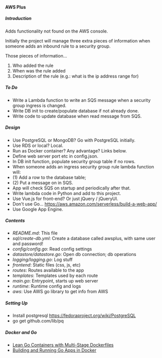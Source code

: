 #### AWS Plus

##### Introduction 

Adds functionality not found on the AWS console.

Initially the project will manage three extra pieces of information when someone adds an inbound rule to a security group.

Those pieces of information...
1. Who added the rule
2. When was the rule added
3. Description of the rule (e.g.: what is the ip address range for)

##### To Do

* Write a Lambda function to write an SQS message when a security group ingress is changed.
* Write DB init to create/populate database if not already done.
* Write code to update database when read message from SQS.

##### Design

* Use PostgreSQL or MongoDB? Go with PostgreSQL initially.
* Use RDS or local? Local.
* Run as Docker container? Any advantage? Links below.
* Define web server port etc in config.json.
* In DB init function, populate security group table if no rows.
* When someone adds an ingress security group rule lambda function will:
* (1) Add a row to the database table;
* (2) Put a message on in SQS.
* App will check SQS on startup and periodically after that.
* Write lambda code in Python and add to this project.
* Use Vue.js for front-end? Or just jQuery / jQueryUI.
* Don't use Go... https://aws.amazon.com/serverless/build-a-web-app/
* Use Google App Engine.

##### Contents

* _README.md_: This file
* _sql/create-db.yml_: Create a database called awsplus, with same user and password!
* _config/config.go_: Read config settings
* _datastore/datastore.go_: Open db connection; db operations
* _logging/logging.go_: Log stuff
* _frontend_: Static files (css, js, etc)
* _routes_: Routes available to the app
* _templates_: Templates used by each route
* _main.go_: Entrypoint, starts up web server
* _runtime_: Runtime config and logs
* _aws_: Use AWS go library to get info from AWS

##### Setting Up

* Install postgresql https://fedoraproject.org/wiki/PostgreSQL
* go get github.com/lib/pq

##### Docker and Go

* [Lean Go Containers with Multi-Stage Dockerfiles](https://container-solutions.com/lean-go-containers-multi-stage-dockerfiles/)
* [Building and Running Go Apps in Docker](https://blog.quickmediasolutions.com/2017/07/18/building-and-running-go-apps-in-docker.html)


